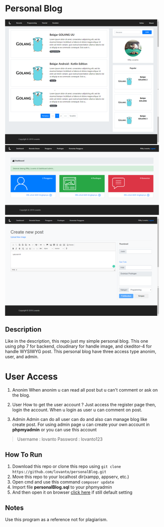 # Personal Blog

![Computer View](images/photo1.png)
![Computer View](images/photo2.png)
![Computer View](images/photo3.png)

## Description
Like in the description, this repo just my simple personal blog. This one using php 7 for backend, cloudinary for handle image, and ckeditor-4 for handle WYSIWYG post. This personal blog have three access type anonim, user, and admin.

# User Access
1. Anonim
When anonim u can read all post but u can't comment or ask on the blog.

2. User
How to get the user account ?
Just access the register page then, login the account.
When u login as user u can comment on post.

3. Admin
Admin can do all user can do and also can manage blog like create post. For using admin page u can create your own account in **phpmyadmin** or you can use this account
> Username : lovanto
> Password : lovanto123

## How To Run
 1. Download this repo or clone this repo using `git clone https://github.com/lovanto/personalBlog.git`
 2. Move this repo to your localhost dir(xampp, appserv, etc.)
 3. Open cmd and use this command `composer update`
 4. Import file **personalBlog.sql** to your phpmyadmin
 5. And then open it on browser [click here](http://localhost/personalBlog) if still default setting

## Notes
Use this program as a reference not for plagiarism.